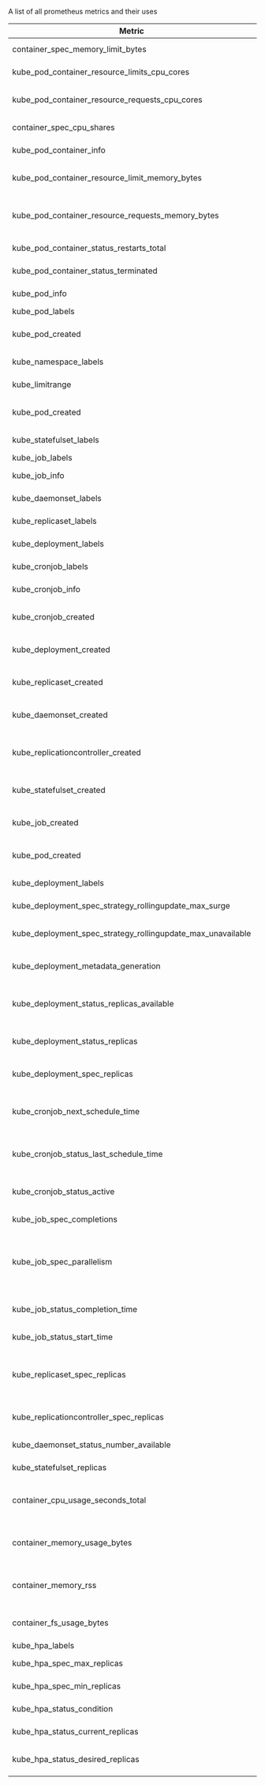 A list of all prometheus metrics and their uses

| Metric | Description | 
|--------|-------------|
| container_spec_memory_limit_bytes | Container memory |
| kube_pod_container_resource_limits_cpu_cores | Container CPU limit |
| kube_pod_container_resource_requests_cpu_cores | Container CPU requests |
| container_spec_cpu_shares | Container labels |
| kube_pod_container_info | Container information |
| kube_pod_container_resource_limit_memory_bytes | Container memory limit |
| kube_pod_container_resource_requests_memory_bytes | Container memory requets (bytes) |
| kube_pod_container_status_restarts_total | Container restarts |
| kube_pod_container_status_terminated | Container power state |
| kube_pod_info | Pod information |
| kube_pod_labels | Pod labels |
| kube_pod_created | Pod creation time |
| kube_namespace_labels | Namespace labels |
| kube_limitrange | Namespace limit |
| kube_pod_created | Pod creation time | 
| kube_statefulset_labels | StatefulSet labels |
| kube_job_labels | Job labels |
| kube_job_info | Job information |
| kube_daemonset_labels | DaemonSet labels |
| kube_replicaset_labels | ReplicaSet labels |
| kube_deployment_labels | Deployment labels |
| kube_cronjob_labels | CronJob labels |
| kube_cronjob_info | CronJob information |
| kube_cronjob_created | CronJob creation time |
| kube_deployment_created | Deployment creation time |
| kube_replicaset_created | ReplicaSet creation time |
| kube_daemonset_created | DaemonSet creation time |
| kube_replicationcontroller_created | Replication Controller creation time |
| kube_statefulset_created | StatefulSet creation time |
| kube_job_created | Job creation time |
| kube_pod_created | Pod creation time |
| kube_deployment_labels | Deployment labels |
| kube_deployment_spec_strategy_rollingupdate_max_surge | Deployment max surge |
| kube_deployment_spec_strategy_rollingupdate_max_unavailable | Deployment max unavailable | 
| kube_deployment_metadata_generation | Deployment meta data generation |
| kube_deployment_status_replicas_available | Deployment status replicas available |
| kube_deployment_status_replicas | Deployment status replicas |
| kube_deployment_spec_replicas | Deployment spec replicas |
| kube_cronjob_next_schedule_time | CronJob next schedule time |
| kube_cronjob_status_last_schedule_time | CronJob last schedule time | 
| kube_cronjob_status_active | CronJob status active |
| kube_job_spec_completions | Job spec completions | 
| kube_job_spec_parallelism | Job spec parallelism & Job current size & CronJob curent size |
| kube_job_status_completion_time | Job status completion time |
| kube_job_status_start_time | Job status start time |
| kube_replicaset_spec_replicas | Replicaset current size & Deployment current size|
| kube_replicationcontroller_spec_replicas | Replication Controller current size |
| kube_daemonset_status_number_available | Daemonset current size |
| kube_statefulset_replicas | StatefulSet current size |
| container_cpu_usage_seconds_total | Container CPU utilization in mCores |
| container_memory_usage_bytes | Container raw memory utilization |
| container_memory_rss | Container actual memory utilization |
| container_fs_usage_bytes | Container raw disk utilization |
| kube_hpa_labels | HPA labels |
| kube_hpa_spec_max_replicas | HPA max replicas |
| kube_hpa_spec_min_replicas | HPA min replicas |
| kube_hpa_status_condition | HPA scaling limited |
| kube_hpa_status_current_replicas | HPA current replicas |
| kube_hpa_status_desired_replicas | HPA desired replicas |
